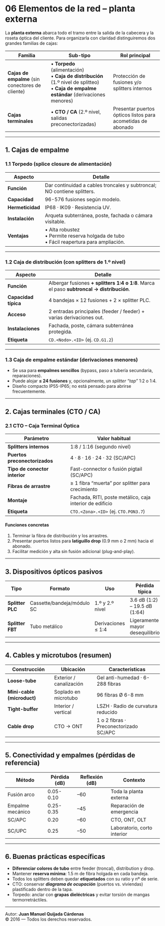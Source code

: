 # 06 Elementos de la red – planta externa

La **planta externa** abarca todo el tramo entre la salida de la cabecera y la roseta óptica del cliente. Para organizarla con claridad distinguiremos dos grandes familias de cajas:

| Familia | Sub-tipo | Rol principal |
|---------|----------|---------------|
| **Cajas de empalme** (sin conectores de cliente) | • **Torpedo** (alimentación) <br>• **Caja de distribución** (1.º nivel de splitteo) <br>• **Caja de empalme estándar** (derivaciones menores) | Protección de fusiones y/o splitters internos |
| **Cajas terminales** | • **CTO / CA** (2.º nivel, salidas preconectorizadas) | Presentar puertos ópticos listos para acometidas de abonado |

---

## 1. Cajas de empalme

### 1.1 Torpedo (splice closure de alimentación)

| Aspecto | Detalle |
|---------|---------|
| **Función** | Dar continuidad a cables troncales y subtroncal; NO contiene splitters. |
| **Capacidad** | 96-576 fusiones según modelo. |
| **Hermeticidad** | IP68 · IK09 · Resistencia UV. |
| **Instalación** | Arqueta subterránea, poste, fachada o cámara visitable. |
| **Ventajas** | • Alta robustez <br>• Permite reserva holgada de tubo <br>• Fácil reapertura para ampliación. |

---

### 1.2 Caja de distribución (con splitters de 1.º nivel)

| Aspecto | Detalle |
|---------|---------|
| **Función** | Albergar fusiones **+ splitters 1:4 o 1:8**. Marca el paso **subtroncal → distribución**. |
| **Capacidad típica** | 4 bandejas × 12 fusiones + 2 × splitter PLC. |
| **Acceso** | 2 entradas principales (feeder / feeder) + varias derivaciones out. |
| **Instalaciones** | Fachada, poste, cámara subterránea protegida. |
| **Etiqueta** | `CD.<Nodo>.<ID>` (ej. `CD.G1.2`) |

---

### 1.3 Caja de empalme estándar (derivaciones menores)

- Se usa para **empalmes sencillos** (bypass, paso a tubería secundaria, reparaciones).
- Puede alojar **≤ 24 fusiones** y, opcionalmente, un *splitter “tap”* 1:2 o 1:4.
- Diseño compacto IP55-IP65; no está pensado para abrirse frecuentemente.

---

## 2. Cajas terminales (CTO / CA)

### 2.1 CTO – Caja Terminal Óptica

| Parámetro | Valor habitual |
|-----------|----------------|
| **Splitters internos** | 1:8 / 1:16 (segundo nivel) |
| **Puertos preconectorizados** | 4 · 8 · 16 · 24 · 32 (SC/APC) |
| **Tipo de conector interior** | Fast-connector o fusión pigtail (SC/APC) |
| **Fibras de arrastre** | ≥ 1 fibra “muerta” por splitter para crecimiento |
| **Montaje** | Fachada, RITI, poste metálico, caja interior de edificio |
| **Etiqueta** | `CTO.<Zona>.<ID>` (ej. `CTO.PON3.7`) |

#### Funciones concretas

1. Terminar la fibra de distribución y los arrastres.  
2. Presentar puertos listos para **latiguillo drop** (0.9 mm o 2 mm) hacia el abonado.  
3. Facilitar medición y alta sin fusión adicional (plug-and-play).

---

## 3. Dispositivos ópticos pasivos

| Tipo | Formato | Uso | Pérdida típica |
|------|---------|-----|----------------|
| **Splitter PLC** | Cassette/bandeja/módulo SC | 1.º y 2.º nivel | 3.6 dB (1:2) – 19.5 dB (1:64) |
| **Splitter FBT** | Tubo metálico | Derivaciones ≤ 1:4 | Ligeramente mayor desequilibrio |

---

## 4. Cables y microtubos (resumen)

| Construcción | Ubicación | Características |
|--------------|-----------|-----------------|
| **Loose-tube** | Exterior / canalización | Gel anti-humedad · 6-288 fibras |
| **Mini-cable (microduct)** | Soplado en microtubo | 96 fibras Ø 6-8 mm |
| **Tight-buffer** | Interior / vertical | LSZH · Radio de curvatura reducido |
| **Cable drop** | CTO → ONT | 1 o 2 fibras · Preconectorizado SC/APC |

---

## 5. Conectividad y empalmes (pérdidas de referencia)

| Método | Pérdida (dB) | Reflexión (dB) | Contexto |
|--------|--------------|----------------|----------|
| Fusión arco | 0.05-0.10 | –60 | Toda la planta externa |
| Empalme mecánico | 0.25-0.35 | –45 | Reparación de emergencia |
| SC/APC | 0.20 | –60 | CTO, ONT, OLT |
| SC/UPC | 0.25 | –50 | Laboratorio, corto interior |

---

## 6. Buenas prácticas específicas

- **Diferenciar colores de tubo** entre feeder (troncal), distribution y drop.  
- Mantener **reserva mínima**: 1.5 m de fibra holgada en cada bandeja.  
- Todos los splitters deben quedar **etiquetados** con su ratio y nº de serie.  
- CTO: conservar ***diagrama de ocupación*** (puertos vs. viviendas) plastificado dentro de la tapa.  
- Torpedo: anclar con **grapas dieléctricas** y evitar torsión de mangas termorretráctiles.

---

Autor: **Juan Manuel Quijada Cárdenas**  
© 2016 — Todos los derechos reservados.
